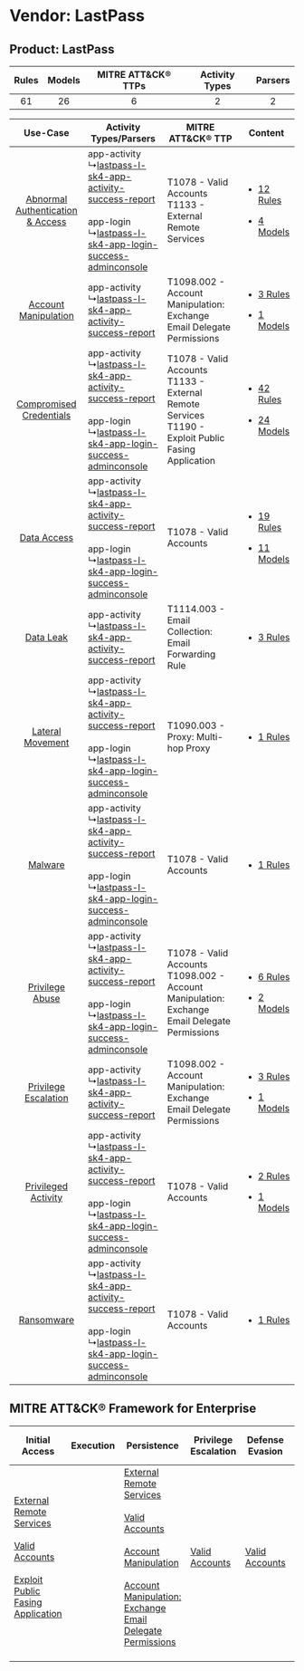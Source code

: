 Vendor: LastPass
================
Product: LastPass
-----------------
| Rules | Models | MITRE ATT&CK® TTPs | Activity Types | Parsers |
|:-----:|:------:|:------------------:|:--------------:|:-------:|
|  61   |   26   |         6          |       2        |    2    |

|    Use-Case    | Activity Types/Parsers    | MITRE ATT&CK® TTP    | Content    |
|:----:| ---- | ---- | ---- |
| [Abnormal Authentication & Access](../../../UseCases/uc_abnormal_authentication_&_access.md) |  app-activity<br> ↳[lastpass-l-sk4-app-activity-success-report](Ps/pC_lastpasslsk4appactivitysuccessreport.md)<br><br> app-login<br> ↳[lastpass-l-sk4-app-login-success-adminconsole](Ps/pC_lastpasslsk4apploginsuccessadminconsole.md)<br> | T1078 - Valid Accounts<br>T1133 - External Remote Services<br>    | [<ul><li>12 Rules</li></ul><ul><li>4 Models</li></ul>](RM/r_m_lastpass_lastpass_Abnormal_Authentication_&_Access.md) |
|    [Account Manipulation](../../../UseCases/uc_account_manipulation.md)    |  app-activity<br> ↳[lastpass-l-sk4-app-activity-success-report](Ps/pC_lastpasslsk4appactivitysuccessreport.md)<br>    | T1098.002 - Account Manipulation: Exchange Email Delegate Permissions<br>    | [<ul><li>3 Rules</li></ul><ul><li>1 Models</li></ul>](RM/r_m_lastpass_lastpass_Account_Manipulation.md)    |
|          [Compromised Credentials](../../../UseCases/uc_compromised_credentials.md)          |  app-activity<br> ↳[lastpass-l-sk4-app-activity-success-report](Ps/pC_lastpasslsk4appactivitysuccessreport.md)<br><br> app-login<br> ↳[lastpass-l-sk4-app-login-success-adminconsole](Ps/pC_lastpasslsk4apploginsuccessadminconsole.md)<br> | T1078 - Valid Accounts<br>T1133 - External Remote Services<br>T1190 - Exploit Public Fasing Application<br> | [<ul><li>42 Rules</li></ul><ul><li>24 Models</li></ul>](RM/r_m_lastpass_lastpass_Compromised_Credentials.md)         |
|    [Data Access](../../../UseCases/uc_data_access.md)    |  app-activity<br> ↳[lastpass-l-sk4-app-activity-success-report](Ps/pC_lastpasslsk4appactivitysuccessreport.md)<br><br> app-login<br> ↳[lastpass-l-sk4-app-login-success-adminconsole](Ps/pC_lastpasslsk4apploginsuccessadminconsole.md)<br> | T1078 - Valid Accounts<br>    | [<ul><li>19 Rules</li></ul><ul><li>11 Models</li></ul>](RM/r_m_lastpass_lastpass_Data_Access.md)    |
|    [Data Leak](../../../UseCases/uc_data_leak.md)    |  app-activity<br> ↳[lastpass-l-sk4-app-activity-success-report](Ps/pC_lastpasslsk4appactivitysuccessreport.md)<br>    | T1114.003 - Email Collection: Email Forwarding Rule<br>    | [<ul><li>3 Rules</li></ul>](RM/r_m_lastpass_lastpass_Data_Leak.md)    |
|    [Lateral Movement](../../../UseCases/uc_lateral_movement.md)    |  app-activity<br> ↳[lastpass-l-sk4-app-activity-success-report](Ps/pC_lastpasslsk4appactivitysuccessreport.md)<br><br> app-login<br> ↳[lastpass-l-sk4-app-login-success-adminconsole](Ps/pC_lastpasslsk4apploginsuccessadminconsole.md)<br> | T1090.003 - Proxy: Multi-hop Proxy<br>    | [<ul><li>1 Rules</li></ul>](RM/r_m_lastpass_lastpass_Lateral_Movement.md)    |
|    [Malware](../../../UseCases/uc_malware.md)    |  app-activity<br> ↳[lastpass-l-sk4-app-activity-success-report](Ps/pC_lastpasslsk4appactivitysuccessreport.md)<br><br> app-login<br> ↳[lastpass-l-sk4-app-login-success-adminconsole](Ps/pC_lastpasslsk4apploginsuccessadminconsole.md)<br> | T1078 - Valid Accounts<br>    | [<ul><li>1 Rules</li></ul>](RM/r_m_lastpass_lastpass_Malware.md)    |
|    [Privilege Abuse](../../../UseCases/uc_privilege_abuse.md)    |  app-activity<br> ↳[lastpass-l-sk4-app-activity-success-report](Ps/pC_lastpasslsk4appactivitysuccessreport.md)<br><br> app-login<br> ↳[lastpass-l-sk4-app-login-success-adminconsole](Ps/pC_lastpasslsk4apploginsuccessadminconsole.md)<br> | T1078 - Valid Accounts<br>T1098.002 - Account Manipulation: Exchange Email Delegate Permissions<br>         | [<ul><li>6 Rules</li></ul><ul><li>2 Models</li></ul>](RM/r_m_lastpass_lastpass_Privilege_Abuse.md)    |
|    [Privilege Escalation](../../../UseCases/uc_privilege_escalation.md)    |  app-activity<br> ↳[lastpass-l-sk4-app-activity-success-report](Ps/pC_lastpasslsk4appactivitysuccessreport.md)<br>    | T1098.002 - Account Manipulation: Exchange Email Delegate Permissions<br>    | [<ul><li>3 Rules</li></ul><ul><li>1 Models</li></ul>](RM/r_m_lastpass_lastpass_Privilege_Escalation.md)    |
|    [Privileged Activity](../../../UseCases/uc_privileged_activity.md)    |  app-activity<br> ↳[lastpass-l-sk4-app-activity-success-report](Ps/pC_lastpasslsk4appactivitysuccessreport.md)<br><br> app-login<br> ↳[lastpass-l-sk4-app-login-success-adminconsole](Ps/pC_lastpasslsk4apploginsuccessadminconsole.md)<br> | T1078 - Valid Accounts<br>    | [<ul><li>2 Rules</li></ul><ul><li>1 Models</li></ul>](RM/r_m_lastpass_lastpass_Privileged_Activity.md)    |
|    [Ransomware](../../../UseCases/uc_ransomware.md)    |  app-activity<br> ↳[lastpass-l-sk4-app-activity-success-report](Ps/pC_lastpasslsk4appactivitysuccessreport.md)<br><br> app-login<br> ↳[lastpass-l-sk4-app-login-success-adminconsole](Ps/pC_lastpasslsk4apploginsuccessadminconsole.md)<br> | T1078 - Valid Accounts<br>    | [<ul><li>1 Rules</li></ul>](RM/r_m_lastpass_lastpass_Ransomware.md)    |

MITRE ATT&CK® Framework for Enterprise
--------------------------------------
| Initial Access                                                                                                                                                                                                                         | Execution | Persistence                                                                                                                                                                                                                                                                                                                                 | Privilege Escalation                                                | Defense Evasion                                                     | Credential Access | Discovery | Lateral Movement | Collection                                                                                                                                                            | Command and Control                                                                                                                       | Exfiltration | Impact |
| -------------------------------------------------------------------------------------------------------------------------------------------------------------------------------------------------------------------------------------- | --------- | ------------------------------------------------------------------------------------------------------------------------------------------------------------------------------------------------------------------------------------------------------------------------------------------------------------------------------------------- | ------------------------------------------------------------------- | ------------------------------------------------------------------- | ----------------- | --------- | ---------------- | --------------------------------------------------------------------------------------------------------------------------------------------------------------------- | ----------------------------------------------------------------------------------------------------------------------------------------- | ------------ | ------ |
| [External Remote Services](https://attack.mitre.org/techniques/T1133)<br><br>[Valid Accounts](https://attack.mitre.org/techniques/T1078)<br><br>[Exploit Public Fasing Application](https://attack.mitre.org/techniques/T1190)<br><br> |           | [External Remote Services](https://attack.mitre.org/techniques/T1133)<br><br>[Valid Accounts](https://attack.mitre.org/techniques/T1078)<br><br>[Account Manipulation](https://attack.mitre.org/techniques/T1098)<br><br>[Account Manipulation: Exchange Email Delegate Permissions](https://attack.mitre.org/techniques/T1098/002)<br><br> | [Valid Accounts](https://attack.mitre.org/techniques/T1078)<br><br> | [Valid Accounts](https://attack.mitre.org/techniques/T1078)<br><br> |                   |           |                  | [Email Collection](https://attack.mitre.org/techniques/T1114)<br><br>[Email Collection: Email Forwarding Rule](https://attack.mitre.org/techniques/T1114/003)<br><br> | [Proxy: Multi-hop Proxy](https://attack.mitre.org/techniques/T1090/003)<br><br>[Proxy](https://attack.mitre.org/techniques/T1090)<br><br> |              |        |